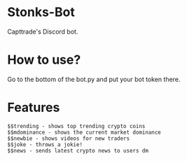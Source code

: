 # Stonks-Bot
Capttrade's Discord bot.


# How to use?
Go to the bottom of the bot.py and put your bot token there.

# Features
```
$$trending - shows top trending crypto coins
$$mdominance - shows the current market dominance
$$newbie - shows videos for new traders
$$joke - throws a jokie!
$$news - sends latest crypto news to users dm
```
